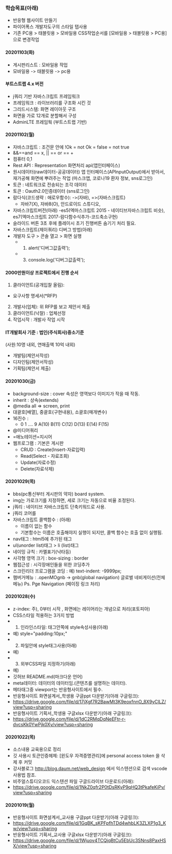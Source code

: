 ### 학습목표(아래)

- 반응형 웹사이트 만들기
- 파이어폭스 개발자도구의 스타일 탭사용
- 기존 PC용 > 태블릿용 > 모바일용 CSS작업순서를 [모바일용 > 태블릿용 > PC용] 으로 변경작업

#### 20201103(화)

- 게시판리스트 : 모바일용 작업
- 모바일용 -> 태블릿용 -> pc용

#### 부트스트랩 4.x 버전

- j쿼리 기반 자바스크립트 프레임워크
- 프레임워크 : 라이브러리를 구조화 시킨 것
- 그리드시스템: 화면 레이아웃 구조
- 화면을 가로 12개로 분할해서 구성
- AdminLTE 프레임웍 (부트스트랩 기반)

#### 20201102(월)

- 자바스크립트 : 조건문 안에 !Ok = not Ok = false = not true
- &&==and == x, || == or == +
- 컴퓨터 0,1
- Rest API : Representation 화면처리 api(앱인터페이스)
- 원시데이터(raw데이터-공공데이터) 앱 인터페이스(APInputOutput)에서 받아서,
  재가공해 화면에 뿌려주는 작업 (마스크앱, 코로나19 환자 정보, sns로그인)
- 토큰 : 네트워크로 전송되는 조각 데이터
- 토큰 : Oauth2.0인증데이터 (sns로그인)
- 람다식(코드생략 : 애로우함수): ->(자바), =>(자바스크립트)
  - 자바7(X), 자바8(O), 안드로이드 스튜디오,
- 자바스크립트버전(아래)
  -es5(엑마스크립트 2015 - 네이티브자바스크립트 비슷), es7(엑마스크립트 2017-람다함수식추가-코드축소구현)
- 슬라이드 버튼 3초 후에 플레이시 초기 진행버튼 숨기기 처리 필요.
- 자바스크립트(제이쿼리) 디버그 방법(아래)
- 개발자 도구 > 콘솔 열고 > 화면 실행
  - 1. alert('디버그값출력');
  - 3. console.log('디버그값출력');

#### 2000만원이상 프로젝트에서 진행 순서

1. 클라이언트(공개입찰 올림):

- 요구사항 명세서(\*RFP)

2. 개발사(업체): 위 RFP를 보고 제안서 제출
3. 클라이언트(낙찰) : 업체선정
4. 작업시작 : 개발사 작업 시작

#### IT개발회사 기준 : 법인(주식회사)중소기준

(사원:10명 내외, 연매출액 10억 내외)

- 개발팀(제안서작성)
- 디자인팀(제안서작성)
- 기획팀(제안서 제출)

#### 20201030(금)

- background-size : cover 속성은 영역보다 이미지가 작을 때 작동.
- inherit : 상속(extends)
- @media all => screen, print
- 대괄호[배열], 중괄호{구현내용}, 소괄호(매개변수)
- 16진수 :
  - 0 1 .... 9 A(10) B(11) C(12) D(13) E(14) F(15)
- @미디어쿼리
- =애노테이션=지시어
- 웹프로그램 : 기본은 게시판
  - CRUD : Create(Insert-자료입력)
  - Read(Select - 자료조회)
  - Update(자료수정)
  - Delete(자료삭제)

#### 20201029(목)

- bbs(pc통신부터 게시판의 약자) board system.
- img는 가로크기를 지정하면, 세로 크기는 자동으로 비율 조정된다.
- j쿼리 : 네이티브 자바스크립트 단축키워드로 사용.
- j쿼리 코어를
- 자바스크립트 콜백함수 : (아래)
  - 이름이 없는 함수
  - 기본함수는 이름은 호출해야지 실행이 되지만, 콜백 함수는 호출 없이 실행됨.
- nav태그 : html5에 추가된 태그
- ul(unorder list)태그 > li (list)태그
- 네이밍 규칙 : 카멜표기(낙타등)
- 사각형 영역 크기 : box-sizing : border
- 웹접근성 : 시각장애인들을 위한 코딩추가
- 스크린리더 프로그램을 코딩 : 예) text-indent: -9999px;
- 햄버거메뉴 : .openMOgnb -> gnb(global navigation) 글로벌 네비게이션(전체 메뉴)
  Ps. Pge Navigation (페이징 링크 처리)

#### 20201028(수)

- z-index: 주), 0부터 시작 , 화면에는 레이어라는 개념으로 처리(포토피아)
- CSS스타일 적용하는 3가지 방법
- 1. 인라인스타일: 태그안쪽에 style속성사용(아래)
- 예) style="padding:10px;"
- 2. 파일안에 style태그사용(아래)
- 예) <style>내부스타일 주기</style>
- 3. 외부CSS파일 지정하기(아래)
- 예) <link href="css파일위치" />
- 깃허브 README.md(마크다운 언어)
- meta데이터: 데이터의 데이터임.(콘텐츠를 설명하는 데이터).
- 메타태그중 viewport는 반응형사이트에서 필수.
- 반응형사이트 화면설계서\_학생용 구글ppt 다운받기(아래 구글링크):
- https://drive.google.com/file/d/17jXgf7R2BawMt3K9eoxfnnO_8X9yClLZ/view?usp=sharing
- 반응형사이트 기획서\_학생용 구글xlsx 다운받기(아래 구글링크):
- https://drive.google.com/file/d/1dC2RMqDqNeEFtr-r-dvcsKk0YwPjk0Xy/view?usp=sharing

#### 20201022(목)

- 소스내용 교육용으로 정리
- 깃 사용시 토큰인증헤제: [윈도우 자격증명관리]에 personal access token 을 삭제 후 커밋
- 강사블로그 http://blog.daum.net/web_design 에서 익스텐션으로 검색 vscode 사용법 참조.
- 비주얼스튜디오코드 익스텐션 파일 구글드라이브 다운로드(아래):
- https://drive.google.com/file/d/1NkZ0qfr2P0tDsRKyP9qHQ3tPkafeKiPv/view?usp=sharing

#### 20201019(월)

- 반응형사이트 화면설계서\_교사용 구글ppt 다운받기(아래 구글링크):
- https://drive.google.com/file/d/1GqBK_sKPFpfhTDd4whbLK3ZLXP1g3_Kw/view?usp=sharing
- 반응형사이트 기획서\_교사용 구글xlsx 다운받기(아래 구글링크):
- https://drive.google.com/file/d/1Wjuov4TCQjqBtCu5EbUc3SNns8PaxHSX/view?usp=sharing
